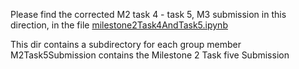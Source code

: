 Please find the corrected M2 task 4 - task 5, M3 submission in this direction, in the file [milestone2Task4AndTask5.ipynb](milestone2Task4AndTask5.ipynb)

This dir contains a subdirectory for each group member
  M2Task5Submission contains the Milestone 2 Task five Submission
